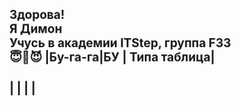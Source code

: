 Здорова!
<br> Я Димон
<br> Учусь в академии ITStep, группа F33
<br> 😇🤪😈
|Бу-га-га|БУ | Типа таблица|
----------------------------
|        |    |            |
----------------------------
